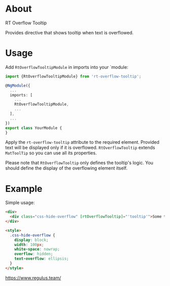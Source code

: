 # About
RT Overflow Tooltip



Provides directive that shows tooltip when text is overflowed.

# Usage

Add `RtOverflowTooltipModule` in imports into your `module:

```ts
import {RtOverflowTooltipModule} from 'rt-overflow-tooltip';

@NgModule({
  ...
  imports: [
    ...
    RtOverflowTooltipModule,
    ...
  ],
  ...
})
export class YourModule {
}  
```

Apply the `rt-overflow-tooltip` attribute to the required element. Provided text will be displayed only if it is overflowed.
`RtOverflowTooltip` extends `MatToolTip` so you can use all its properties.

Please note that `RtOverflowTooltip` only defines the tooltip's logic.
You should define the display of the overflowing element itself.

# Example

Simple usage:
```html
<div>
  <div class="css-hide-overflow" [rtOverflowTooltip]="'tooltip'">Some text</div>
</div>

<style>
  .css-hide-overflow {
    display: block;
    width: 100px;
    white-space: nowrap;
    overflow: hidden;
    text-overflow: ellipsis;
  }
</style>

```

https://www.regulus.team/
